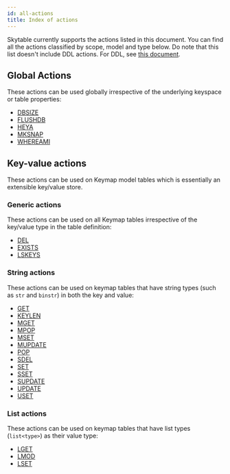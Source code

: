 ```yaml
---
id: all-actions
title: Index of actions
---
```


Skytable currently supports the actions listed in this document. You can find all the actions
classified by scope, model and type below. Do note that this list doesn't include DDL actions.
For DDL, see [this document](ddl).

## Global Actions

These actions can be used globally irrespective of the underlying keyspace or table properties:
- [DBSIZE](actions/DBSIZE.md)
- [FLUSHDB](actions/FLUSHDB.md)
- [HEYA](actions/HEYA.md)
- [MKSNAP](actions/MKSNAP.md)
- [WHEREAMI](actions/WHEREAMI.md)
## Key-value actions

These actions can be used on Keymap model tables which is essentially an extensible key/value store.

### Generic actions

These actions can be used on all Keymap tables irrespective of the key/value type in the table
definition:
- [DEL](actions/DEL.md)
- [EXISTS](actions/EXISTS.md)
- [LSKEYS](actions/LSKEYS.md)
### String actions

These actions can be used on keymap tables that have string types (such as `str` and `binstr`) in
both the key and value:
- [GET](actions/GET.md)
- [KEYLEN](actions/KEYLEN.md)
- [MGET](actions/MGET.md)
- [MPOP](actions/MPOP.md)
- [MSET](actions/MSET.md)
- [MUPDATE](actions/MUPDATE.md)
- [POP](actions/POP.md)
- [SDEL](actions/SDEL.md)
- [SET](actions/SET.md)
- [SSET](actions/SSET.md)
- [SUPDATE](actions/SUPDATE.md)
- [UPDATE](actions/UPDATE.md)
- [USET](actions/USET.md)
### List actions

These actions can be used on keymap tables that have list types (`list<type>`) as their value type:
- [LGET](actions/LGET.md)
- [LMOD](actions/LMOD.md)
- [LSET](actions/LSET.md)
